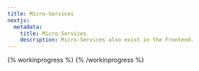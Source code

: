 ```yaml
---
title: Micro-Services
nextjs:
  metadata:
    title: Micro-Services
    description: Micro-Services also exist in the Frontend.
---
```


{% workinprogress %}
{% /workinprogress %}

<!-- Module federation -->

<!-- next.js -->
